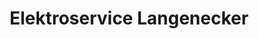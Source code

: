 ---
title: "Elektroservice Langenecker"
url: /muenchen/elektroservice-langenecker/
shop: Elektronik
---